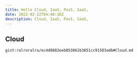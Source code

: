 ```yaml
---
title: Hello Cloud, IaaS, PasS, SaaS,
date: 2022-02-22T04:40:16Z
description: Cloud, IaaS, PasS, SaaS,
---
```


## Cloud
`gist:rolroralra/ec4d0882eeb053061b3651cc91583adb#Cloud.md`
